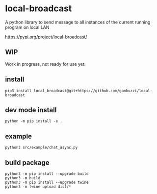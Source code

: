 # local-broadcast

A python library to send message to all instances of the current running program on local LAN

https://pypi.org/project/local-broadcast/

## WIP

Work in progress, not ready for use yet.

## install

```
pip3 install local_broadcast@git+https://github.com/gambuzzi/local-broadcast
```

## dev mode install

```
python -m pip install -e .
```

## example

```
python3 src/example/chat_async.py
```

## build package

```
python3 -m pip install --upgrade build
python3 -m build
python3 -m pip install --upgrade twine
python3 -m twine upload dist/*
```